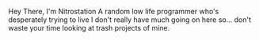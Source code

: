 Hey There, I'm Nitrostation
A random low life programmer who's desperately trying to live
I don't really have much going on here so... don't waste your time looking at trash projects of mine.
